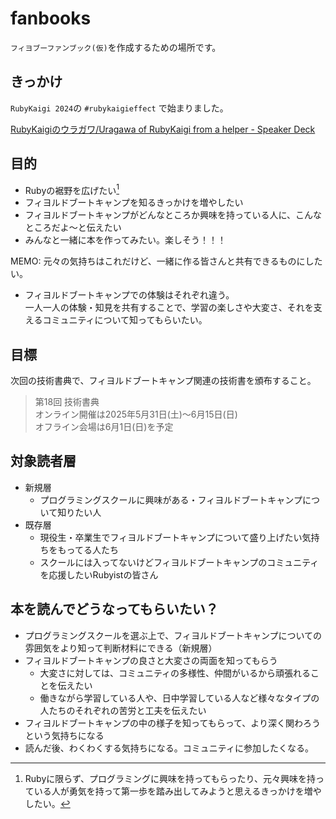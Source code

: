 # fanbooks

`フィヨブーファンブック(仮)`を作成するための場所です。

## きっかけ
`RubyKaigi 2024`の `#rubykaigieffect` で始まりました。

[RubyKaigiのウラガワ/Uragawa of RubyKaigi from a helper \- Speaker Deck](https://speakerdeck.com/kota_syan/uragawa-of-rubykaigi-from-a-helper?slide=15)

## 目的
- Rubyの裾野を広げたい[^1]
- フィヨルドブートキャンプを知るきっかけを増やしたい
- フィヨルドブートキャンプがどんなところか興味を持っている人に、こんなところだよ〜と伝えたい
- みんなと一緒に本を作ってみたい。楽しそう！！！

MEMO: 元々の気持ちはこれだけど、一緒に作る皆さんと共有できるものにしたい。

- フィヨルドブートキャンプでの体験はそれぞれ違う。  
  一人一人の体験・知見を共有することで、学習の楽しさや大変さ、それを支えるコミュニティについて知ってもらいたい。

[^1]: Rubyに限らず、プログラミングに興味を持ってもらったり、元々興味を持っている人が勇気を持って第一歩を踏み出してみようと思えるきっかけを増やしたい。

## 目標
次回の技術書典で、フィヨルドブートキャンプ関連の技術書を頒布すること。 

>第18回 技術書典  
>オンライン開催は2025年5月31日(土)〜6月15日(日)  
>オフライン会場は6月1日(日)を予定  

## 対象読者層
- 新規層
  - プログラミングスクールに興味がある・フィヨルドブートキャンプについて知りたい人
- 既存層
  - 現役生・卒業生でフィヨルドブートキャンプについて盛り上げたい気持ちをもってる人たち
  - スクールには入ってないけどフィヨルドブートキャンプのコミュニティを応援したいRubyistの皆さん
 
## 本を読んでどうなってもらいたい？
- プログラミングスクールを選ぶ上で、フィヨルドブートキャンプについての雰囲気をより知って判断材料にできる（新規層）
- フィヨルドブートキャンプの良さと大変さの両面を知ってもらう
  - 大変さに対しては、コミュニティの多様性、仲間がいるから頑張れることを伝えたい
  - 働きながら学習している人や、日中学習している人など様々なタイプの人たちのそれぞれの苦労と工夫を伝えたい
- フィヨルドブートキャンプの中の様子を知ってもらって、より深く関わろうという気持ちになる
- 読んだ後、わくわくする気持ちになる。コミュニティに参加したくなる。

